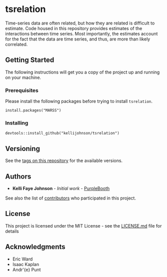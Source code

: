 # tsrelation

Time-series data are often related, but how they are related is difficult to estimate.
Code housed in this repository provides estimates of the interactions between time series.
Most importantly, the estimates account for the fact that the data are time series, and thus,
are more than likely correlated. 

## Getting Started

The following instructions will get you a copy of the project up and running on your machine.

### Prerequisites

Please install the following packages before trying to install `tsrelation`.

```
install.packages("MARSS")
```

### Installing

```
devtools::install_github("kellijohnson/tsrelation")
```

## Versioning

See the [tags on this repository](https://github.com/kellijohnson/tsrelation/tags) for
the available versions. 

## Authors

* **Kelli Faye Johnson** - *Initial work* - [PurpleBooth](https://github.com/kellijohnson)

See also the list of [contributors](https://github.com/kellijohnson/tsrelation/contributors) who participated in this project.

## License

This project is licensed under the MIT License - see the [LICENSE.md](LICENSE.md) file for details

## Acknowledgments

* Eric Ward
* Isaac Kaplan
* Andr\'{e} Punt
